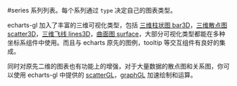 #series
系列列表。每个系列通过 `type` 决定自己的图表类型。

echarts-gl 加入了丰富的三维可视化类型，包括 [三维柱状图 bar3D](~series.bar3D)，[三维散点图 scatter3D](~series.scatter3D)，[三维飞线 lines3D](~series.lines3D)，[曲面图 surface](~series.surface)，大部分可视化类型都能在多种坐标系组件中使用。而且与 echarts 原先的图例，tooltip 等交互组件有良好的集成。

同时对原先二维的图表也有功能上的增强，对于大量数据的散点图和关系图，你可以使用 echarts-gl 中提供的 [scatterGL](~series.scatterGL)，[graphGL](~series.graphGL) 加速绘制和运算。
